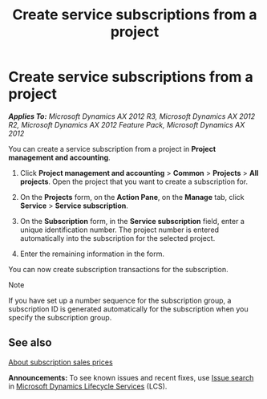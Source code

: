 ﻿---
title: Create service subscriptions from a project
TOCTitle: Create service subscriptions from a project
ms:assetid: 7ae24d7f-a6d4-414d-b740-0eb27509e6e7
ms:mtpsurl: https://technet.microsoft.com/en-us/library/Aa550073(v=AX.60)
ms:contentKeyID: 36058251
ms.date: 04/18/2014
mtps_version: v=AX.60
_tocRel: gg231005(v=ax.60)/toc.json
---

# Create service subscriptions from a project 


_**Applies To:** Microsoft Dynamics AX 2012 R3, Microsoft Dynamics AX 2012 R2, Microsoft Dynamics AX 2012 Feature Pack, Microsoft Dynamics AX 2012_

You can create a service subscription from a project in **Project management and accounting**.

1.  Click **Project management and accounting** \> **Common** \> **Projects** \> **All projects**. Open the project that you want to create a subscription for.

2.  On the **Projects** form, on the **Action Pane**, on the **Manage** tab, click **Service** \> **Service subscription**.

3.  On the **Subscription** form, in the **Service subscription** field, enter a unique identification number. The project number is entered automatically into the subscription for the selected project.

4.  Enter the remaining information in the form.

You can now create subscription transactions for the subscription.


> [!NOTE]
> <P>If you have set up a number sequence for the subscription group, a subscription ID is generated automatically for the subscription when you specify the subscription group.</P>



## See also

[About subscription sales prices](about-subscription-sales-prices.md)

  
**Announcements:** To see known issues and recent fixes, use [Issue search](http://go.microsoft.com/fwlink/?linkid=389258) in [Microsoft Dynamics Lifecycle Services](http://go.microsoft.com/fwlink/?linkid=306505) (LCS).

